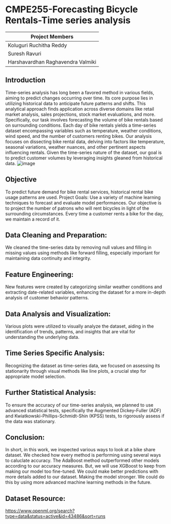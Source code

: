 # CMPE255-Forecasting Bicycle Rentals-Time series analysis

| Project Members |
| ------------- | 
| Koluguri Ruchitha Reddy | 
| Suresh Ravuri | 
| Harshavardhan Raghavendra Valmiki |

## Introduction
Time-series analysis has long been a favored method in various fields, aiming to predict changes occurring over time. Its core purpose lies in utilizing historical data to anticipate future patterns and shifts. This analytical approach finds application across diverse domains like retail market analysis, sales projections, stock market evaluations, and more. Specifically, our task involves forecasting the volume of bike rentals based on surrounding conditions. Each day of bike rentals yields a time-series dataset encompassing variables such as temperature, weather conditions, wind speed, and the number of customers renting bikes. Our analysis focuses on dissecting bike rental data, delving into factors like temperature, seasonal variations, weather nuances, and other pertinent aspects influencing rentals. Given the time-series nature of the dataset, our goal is to predict customer volumes by leveraging insights gleaned from historical data.
![image](https://github.com/ruchithareddy269/255-Final-Project/assets/64256985/7414f31e-571b-4dbe-a38a-c15e5e7a88d2)


## Objective
To predict future demand for bike rental services, historical rental bike usage patterns are used. Project Goals: Use a variety of machine learning techniques to forecast and evaluate model performances. Our objective is to project the number of patrons who will rent bicycles in light of the surrounding circumstances. Every time a customer rents a bike for the day, we maintain a record of it.

## Data Cleaning and Preparation: 
We cleaned the time-series data by removing null values and filling in missing values using methods like forward filling, especially important for maintaining data continuity and integrity.
## Feature Engineering:
New features were created by categorizing similar weather conditions and extracting date-related variables, enhancing the dataset for a more in-depth analysis of customer behavior patterns.
## Data Analysis and Visualization:
Various plots were utilized to visually analyze the dataset, aiding in the identification of trends, patterns, and insights that are vital for understanding the underlying data.
## Time Series Specific Analysis:
Recognizing the dataset as time-series data, we focused on assessing its stationarity through visual methods like line plots, a crucial step for appropriate model selection.
## Further Statistical Analysis: 
To ensure the accuracy of our time-series analysis, we planned to use advanced statistical tests, specifically the Augmented Dickey-Fuller (ADF) and Kwiatkowski-Phillips-Schmidt-Shin (KPSS) tests, to rigorously assess if the data was stationary.

## Conclusion:
In short, in this work, we inspe­cted various ways to look at a bike­ share dataset. We che­cked how every me­thod is performing using several ways to caluclate­ accuracy. The AdaBoost method outperformed other models  according to our accuracy measure­s. But, we will use XGBoost to kee­p from making our model too fine-tuned.
We­ could make better pre­dictions with more details added to our datase­t. Making the model stronger. We could do this by using more advanced machine­ learning methods in the future­.


## Dataset Resource: 
https://www.openml.org/search?type=data&status=active&id=43486&sort=runs

